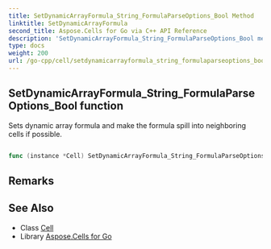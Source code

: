 ```yaml
---
title: SetDynamicArrayFormula_String_FormulaParseOptions_Bool Method 
linktitle: SetDynamicArrayFormula
second_title: Aspose.Cells for Go via C++ API Reference
description: 'SetDynamicArrayFormula_String_FormulaParseOptions_Bool method. Encapsulates the function that represents setdynamicarrayformula in Go.'
type: docs
weight: 200
url: /go-cpp/cell/setdynamicarrayformula_string_formulaparseoptions_bool/
---
```


## SetDynamicArrayFormula_String_FormulaParseOptions_Bool function

Sets dynamic array formula and make the formula spill into neighboring cells if possible.

```go

func (instance *Cell) SetDynamicArrayFormula_String_FormulaParseOptions_Bool(arrayformula string, options *FormulaParseOptions, calculatevalue bool)  (*CellArea,  error) 

```

## Remarks


## See Also

* Class [Cell](../)
* Library [Aspose.Cells for Go](../../)
